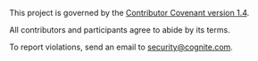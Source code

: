 This project is governed by the [Contributor Covenant version 1.4](https://www.contributor-covenant.org/version/1/4/code-of-conduct.html).

All contributors and participants agree to abide by its terms.

To report violations, send an email to security@cognite.com.
